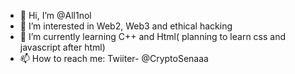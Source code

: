 - 👋 Hi, I’m @All1nol
- 👀 I’m interested in Web2, Web3 and ethical hacking
- 🌱 I’m currently learning C++ and Html( planning to learn css and javascript after html)
- 📫 How to reach me: Twiiter- @CryptoSenaaa

<!---
All1nol/All1nol is a ✨ special ✨ repository because its `README.md` (this file) appears on your GitHub profile.
You can click the Preview link to take a look at your changes.
--->

